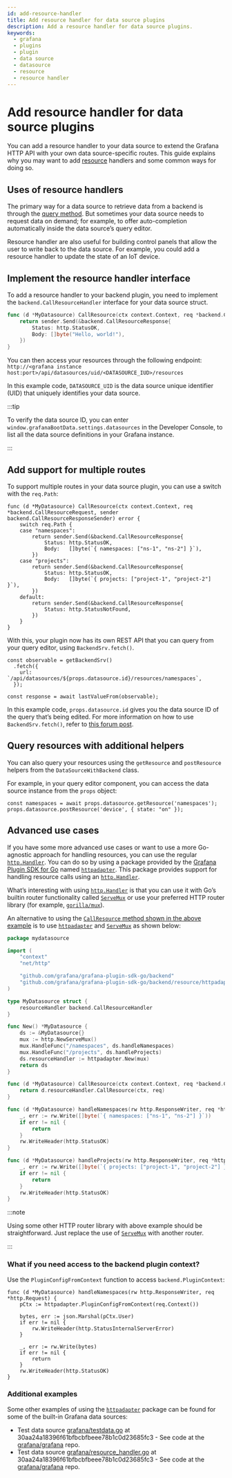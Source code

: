 ```yaml
---
id: add-resource-handler
title: Add resource handler for data source plugins
description: Add a resource handler for data source plugins.
keywords:
  - grafana
  - plugins
  - plugin
  - data source
  - datasource
  - resource
  - resource handler
---
```


# Add resource handler for data source plugins

You can add a resource handler to your data source to extend the Grafana HTTP API with your own data source-specific routes. This guide explains why you may want to add [resource](/introduction/backend-plugins#resources) handlers and some common ways for doing so.

## Uses of resource handlers

The primary way for a data source to retrieve data from a backend is through the [query method](./add-query-editor-help.md). But sometimes your data source needs to request data on demand; for example, to offer auto-completion automatically inside the data source’s query editor.

Resource handler are also useful for building control panels that allow the user to write back to the data source. For example, you could add a resource handler to update the state of an IoT device.

## Implement the resource handler interface

To add a resource handler to your backend plugin, you need to implement the `backend.CallResourceHandler` interface for your data source struct.

```go
func (d *MyDatasource) CallResource(ctx context.Context, req *backend.CallResourceRequest, sender backend.CallResourceResponseSender) error {
    return sender.Send(&backend.CallResourceResponse{
        Status: http.StatusOK,
        Body: []byte("Hello, world!"),
    })
}
```

You can then access your resources through the following endpoint: `http://<grafana instance host:port>/api/datasources/uid/<DATASOURCE_IUD>/resources`

In this example code, `DATASOURCE_UID` is the data source unique identifier (UID) that uniquely identifies your data source.

:::tip

To verify the data source ID, you can enter `window.grafanaBootData.settings.datasources` in the Developer Console, to list all the data source definitions in your Grafana instance.

:::

## Add support for multiple routes

To support multiple routes in your data source plugin, you can use a switch with the `req.Path`:

```
func (d *MyDatasource) CallResource(ctx context.Context, req *backend.CallResourceRequest, sender backend.CallResourceResponseSender) error {
	switch req.Path {
	case "namespaces":
		return sender.Send(&backend.CallResourceResponse{
			Status: http.StatusOK,
			Body:   []byte(`{ namespaces: ["ns-1", "ns-2"] }`),
		})
	case "projects":
		return sender.Send(&backend.CallResourceResponse{
			Status: http.StatusOK,
			Body:   []byte(`{ projects: ["project-1", "project-2"] }`),
		})
	default:
		return sender.Send(&backend.CallResourceResponse{
			Status: http.StatusNotFound,
		})
	}
}
```

With this, your plugin now has its own REST API that you can query from your query editor, using `BackendSrv.fetch()`.

```
const observable = getBackendSrv()
  .fetch({
    url: `/api/datasources/${props.datasource.id}/resources/namespaces`,
  });

const response = await lastValueFrom(observable);
```

In this example code, `props.datasource.id` gives you the data source ID of the query that’s being edited. For more information on how to use `BackendSrv.fetch()`, refer to [this forum post](https://community.grafana.com/t/how-to-migrate-from-backendsrv-datasourcerequest-to-backendsrv-fetch/58770).

## Query resources with additional helpers

You can also query your resources using the `getResource` and `postResource` helpers from the `DataSourceWithBackend` class.

For example, in your query editor component, you can access the data source instance from the `props` object:

```
const namespaces = await props.datasource.getResource('namespaces');
props.datasource.postResource('device', { state: "on" });
```

## Advanced use cases

If you have some more advanced use cases or want to use a more Go-agnostic approach for handling resources, you can use the regular [`http.Handler`](https://pkg.go.dev/net/http#Handler). You can do so by using a package provided by the [Grafana Plugin SDK for Go](../../introduction/grafana-plugin-sdk-for-go.md) named [`httpadapter`](https://pkg.go.dev/github.com/grafana/grafana-plugin-sdk-go/backend/resource/httpadapter). This package provides support for handling resource calls using an [`http.Handler`](https://pkg.go.dev/net/http#Handler).

What’s interesting with using [`http.Handler`](https://pkg.go.dev/net/http#Handler) is that you can use it with Go’s builtin router functionality called [`ServeMux`](https://pkg.go.dev/net/http#ServeMux) or use your preferred HTTP router library (for example, [`gorilla/mux`](https://github.com/gorilla/mux)).

An alternative to using the [`CallResource` method shown in the above example](#add-resource-handler-for-data-source-plugins) is to use [`httpadapter`](https://pkg.go.dev/github.com/grafana/grafana-plugin-sdk-go/backend/resource/httpadapter) and [`ServeMux`](https://pkg.go.dev/net/http#ServeMux) as shown below:

```go
package mydatasource

import (
	"context"
	"net/http"

	"github.com/grafana/grafana-plugin-sdk-go/backend"
	"github.com/grafana/grafana-plugin-sdk-go/backend/resource/httpadapter"
)

type MyDatasource struct {
	resourceHandler backend.CallResourceHandler
}

func New() *MyDatasource {
	ds := &MyDatasource{}
	mux := http.NewServeMux()
	mux.HandleFunc("/namespaces", ds.handleNamespaces)
	mux.HandleFunc("/projects", ds.handleProjects)
	ds.resourceHandler := httpadapter.New(mux)
	return ds
}

func (d *MyDatasource) CallResource(ctx context.Context, req *backend.CallResourceRequest, sender backend.CallResourceResponseSender) error {
	return d.resourceHandler.CallResource(ctx, req)
}

func (d *MyDatasource) handleNamespaces(rw http.ResponseWriter, req *http.Request) {
	_, err := rw.Write([]byte(`{ namespaces: ["ns-1", "ns-2"] }`))
	if err != nil {
		return
	}
	rw.WriteHeader(http.StatusOK)
}

func (d *MyDatasource) handleProjects(rw http.ResponseWriter, req *http.Request) {
	_, err := rw.Write([]byte(`{ projects: ["project-1", "project-2"] }`))
	if err != nil {
		return
	}
	rw.WriteHeader(http.StatusOK)
}
```

:::note

Using some other HTTP router library with above example should be straightforward. Just replace the use of [`ServeMux`](https://pkg.go.dev/net/http#ServeMux) with another router.

:::

### What if you need access to the backend plugin context?

Use the `PluginConfigFromContext` function to access `backend.PluginContext`:

```
func (d *MyDatasource) handleNamespaces(rw http.ResponseWriter, req *http.Request) {
	pCtx := httpadapter.PluginConfigFromContext(req.Context())

	bytes, err := json.Marshal(pCtx.User)
	if err != nil {
		rw.WriteHeader(http.StatusInternalServerError)
	}

	_, err := rw.Write(bytes)
	if err != nil {
		return
	}
	rw.WriteHeader(http.StatusOK)
}
```
### Additional examples

Some other examples of using the [`httpadapter`](https://pkg.go.dev/github.com/grafana/grafana-plugin-sdk-go/backend/resource/httpadapter) package can be found for some of the built-in Grafana data sources:

- Test data source [grafana/testdata.go](https://github.com/grafana/grafana/blob/30aa24a18396f61bfbcbfbeee78b1c0d23685fc3/pkg/tsdb/testdatasource/testdata.go#L41-L42) at 30aa24a18396f61bfbcbfbeee78b1c0d23685fc3 - See code at the [grafana/grafana](https://github.com/grafana/grafana/blob/30aa24a18396f61bfbcbfbeee78b1c0d23685fc3/pkg/tsdb/testdatasource/testdata.go#L41-L42) repo.
- Test data source [grafana/resource_handler.go](https://github.com/grafana/grafana/blob/30aa24a18396f61bfbcbfbeee78b1c0d23685fc3/pkg/tsdb/testdatasource/resource_handler.go#L18) at 30aa24a18396f61bfbcbfbeee78b1c0d23685fc3 - See code at the [grafana/grafana](https://github.com/grafana/grafana/blob/30aa24a18396f61bfbcbfbeee78b1c0d23685fc3/pkg/tsdb/testdatasource/resource_handler.go#L18) repo.

